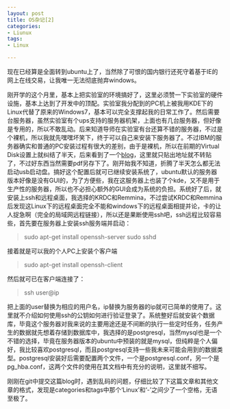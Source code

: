 ```yaml
---
layout: post
title: OS杂记[2]
categories:
- Liunux
tags:
- Linux

---
```

现在已经算是全面转到ubuntu上了，当然除了可恨的国内银行还死守着基于IE的网上在线交易，让我唯一无法彻底抛弃windows。

刚开学的这个月里，基本上把实验室的环境搞好了，这里必须赞一下实验室的硬件设施，基本上达到了开发中的顶配。实验室我分配到的PC机上被我用KDE下的Linux代替了原来的Windows7，基本可以完全支撑起我的日常工作了。然后需要台服务器，虽然实验室有个ups支持的服务器机架，上面也有几台服务器，但好像是专用的，所以不敢乱动。后来知道导师在实验室有台还算不错的服务器，不过是个裸机，所以我就先嘿嘿坏笑下，终于可以自己来安装下服务器了。不过IBM的服务器确实和普通的PC安装过程有很大的差别，由于是裸机，所以在前期的Virtual Disk设置上就纠结了半天，后来看到了一个[blog](http://xjsunjie.blog.51cto.com/999372/642583)，这里就只贴出地址就不转贴了，不过好东西当然需要pdf另存下了。刚开始我不知道，折腾了半天怎么都无法启动usb启动盘。搞好这个配置后就可已继续安装系统了，ubuntu默认的服务器版本好像是没有GUI的，为了方便些，我在这服务器上也装了个kde，又不是用于生产性的服务器，所以也不必担心额外的GUI会成为系统的负担。系统好了后，就安装上ssh和远程桌面，我选择的KRDC和Remmina，不过尝试KRDC和Remmina后发现这Linux下的远程桌面完全不能和windows下的远程桌面相提并论，卡的让人捉急啊（完全的局域网远程链接），所以还是果断使用ssh吧，ssh远程比较容易些，首先要在服务器上安装ssh服务端并启动：
> 
> sudo apt-get install openssh-server
> sudo sshd

接着就是可以我的个人PC上安装个客户端
> 
>sudo apt-get install openssh-client

然后就可已在客户端连接了：
> 
> ssh user@ip


把上面的user替换为相应的用户名，ip替换为服务器的ip就可已简单的使用了。这里就不介绍如何使用ssh的公钥如何进行验证登录了。系统整好后就安装个数据库，毕竟这个服务器对我来说的主要用途还是不间断的执行一些定时任务，任务产生的数据就先想着存储到数据库中，我选择的是postgresql，当然mysql也是一个不错的选择，毕竟在服务器版本的ubuntu中预装的就是mysql，但纯粹是个人偏好，我比较喜欢postgresql，而且postgresql支持一些我未来可能会用到的数据类型。postgresql安装好后需要配置两个文件，一个是postgresql.conf，另一个是pg_hba.conf，这两个文件的使用在其文档中有充分的说明，这里就不细写。

刚刚在git中提交这篇blog时，遇到乱码的问题，仔细比较了下这篇文章和其他文章的格式，发现是categories和tags中那个‘Linux’和‘-’之间少了一个空格，无语至极了。

